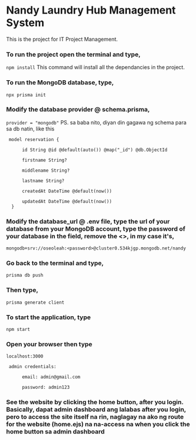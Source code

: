 # Nandy Laundry Hub Management System
This is the project for IT Project Management. 

### To run the project open the terminal and type,
``` npm install ```
This command will install all the dependancies in the project.

### To run the MongoDB database, type, 
``` npx prisma init ```

### Modify the database provider @ schema.prisma,
```provider = "mongodb"```
PS. sa baba nito, diyan din gagawa ng schema para sa db natin, like this 

     model reservation { 

          id String @id @default(auto()) @map("_id") @db.ObjectId 

          firstname String? 
 
          middlename String? 

          lastname String? 

          createdAt DateTime @default(now()) 

          updatedAt DateTime @default(now()) 
      } 

### Modify the database_url @ .env file, type the url of your database from your MongoDB account, type the password of your database in the <password> field, remove the <>, in my case it's,
```mongodb+srv://oseoleah:<password>@cluster0.534kjgp.mongodb.net/nandy```

### Go back to the terminal and type,
```prisma db push```

### Then type,
```prisma generate client```

### To start the application, type
```npm start```

### Open your browser then type
```localhost:3000```

     admin credentials:

          email: admin@gmail.com

          password: admin123

### See the website by clicking the home button, after you login. Basically, dapat admin dashboard ang lalabas after you login, pero to access the site itself na rin, naglagay na ako ng route for the website (home.ejs) na na-access na when you click the home button sa admin dashboard  
